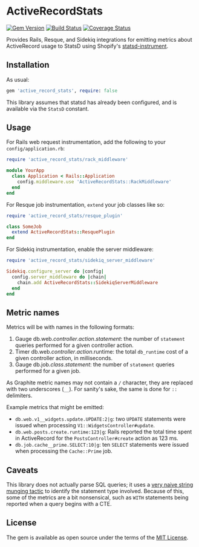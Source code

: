# ActiveRecordStats

[![Gem Version](https://badge.fury.io/rb/active_record_stats.svg)](https://rubygems.org/gems/active_record_stats)
[![Build Status](https://travis-ci.org/enova/active_record_stats.svg?branch=master)](https://travis-ci.org/enova/active_record_stats)
[![Coverage Status](https://coveralls.io/repos/github/enova/active_record_stats/badge.svg?branch=master)](https://coveralls.io/github/enova/active_record_stats?branch=master)

Provides Rails, Resque, and Sidekiq integrations for emitting metrics
about ActiveRecord usage to StatsD using Shopify's [statsd-instrument][].

## Installation

As usual:

~~~ruby
gem 'active_record_stats', require: false
~~~

This library assumes that statsd has already been configured, and is
available via the `StatsD` constant.

## Usage

For Rails web request instrumentation, add the following to your
`config/application.rb`:

~~~ruby
require 'active_record_stats/rack_middleware'

module YourApp
  class Application < Rails::Application
    config.middleware.use 'ActiveRecordStats::RackMiddleware'
  end
end
~~~

For Resque job instrumentation, `extend` your job classes like so:

~~~ruby
require 'active_record_stats/resque_plugin'

class SomeJob
  extend ActiveRecordStats::ResquePlugin
end
~~~

For Sidekiq instrumentation, enable the server middleware:

~~~ruby
require 'active_record_stats/sidekiq_server_middleware'

Sidekiq.configure_server do |config|
  config.server_middleware do |chain|
    chain.add ActiveRecordStats::SidekiqServerMiddleware
  end
end
~~~

## Metric names

Metrics will be with names in the following formats:

1. Gauge db.web._controller_._action_._statement_: the number of `statement` queries
   performed for a given controller action.
2. Timer db.web._controller_._action_.runtime: the total `db_runtime` cost of
   a given controller action, in milliseconds.
3. Gauge db.job._class_._statement_: the number of `statement` queries performed
   for a given job.

As Graphite metric names may not contain a `/` character, they are replaced with
two underscores (`__`). For sanity's sake, the same is done for `::` delimiters.

Example metrics that might be emitted:

* `db.web.v1__widgets.update.UPDATE:2|g`: two `UPDATE` statements were issued
   when processing `V1::WidgetsController#update`.
* `db.web.posts.create.runtime:123|g`: Rails reported the total time spent
   in ActiveRecord for the `PostsController#create` action as 123 ms.
* `db.job.cache__prime.SELECT:10|g`: ten `SELECT` statements were issued when
   processing the `Cache::Prime` job.

## Caveats

This library does not actually parse SQL queries; it uses a [very naive string munging
tactic](https://github.com/enova/active_record_stats/blob/master/spec/statement_type_spec.rb)
to identify the statement type involved. Because of this, some of the metrics are a
bit nonsensical, such as `WITH` statements being reported when a query begins with a CTE.

## License

The gem is available as open source under the terms of the [MIT License](LICENSE.txt).

[statsd-instrument]: https://github.com/Shopify/statsd-instrument
